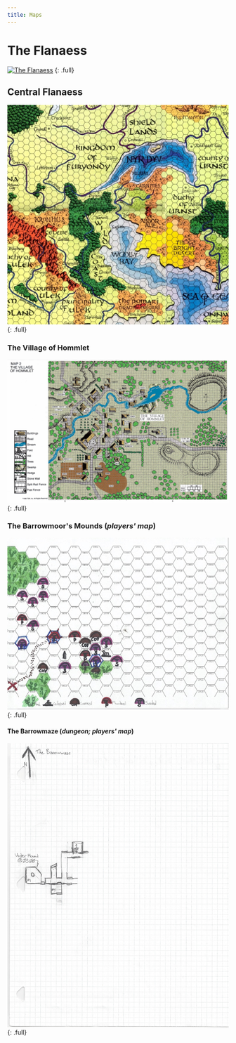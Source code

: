 ```yaml
---
title: Maps
---
```


# The Flanaess

[![The Flanaess](https://i.imgur.com/mHK0PZI.jpg)](https://i.imgur.com/mHK0PZI.jpg)
{: .full}

## Central Flanaess

[![Central Flanaess](/assets/images/centralflanaessmap.jpg)](/assets/images/centralflanaessmap.jpg)
{: .full}


### The Village of Hommlet

[![The village of Hommlet](/assets/images/villagehommletmap.jpg)](/assets/images/villagehommletmap.jpg)
{: .full}


### The Barrowmoor's Mounds (_players' map_)

[![The Barrowmounds](/assets/images/barrowmoundsplayermap.2020.09.03.jpg)](/assets/images/barrowmoundsplayermap.2020.09.03.jpg)
{: .full}


#### The Barrowmaze (_dungeon; players' map_)

[![The Barrowmaze](/assets/images/barrowmazeplayermap.jpg)](/assets/images/barrowmazeplayermap.jpg)
{: .full}
